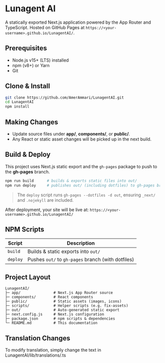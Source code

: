 # Lunagent AI

A statically exported Next.js application powered by the App Router and TypeScript. Hosted on GitHub Pages at `https://<your-username>.github.io/LunagentAI/`.

## Prerequisites

* Node.js v15+ (LTS) installed
* npm (v8+) or Yarn
* Git

## Clone & Install

```bash
git clone https://github.com/AmerAmmari/LunagentAI.git
cd LunagentAI
npm install
```


## Making Changes

* Update source files under **app/**, **components/**, or **public/**.
* Any React or static asset changes will be picked up in the next build.

## Build & Deploy

This project uses Next.js static export and the `gh-pages` package to push to the **gh-pages** branch.

```bash
npm run build      # builds & exports static files into out/
npm run deploy     # publishes out/ (including dotfiles) to gh-pages branch
```

> The `deploy` script runs `gh-pages --dotfiles -d out`, ensuring `_next/` and `.nojekyll` are included.

After deployment, your site will be live at:
`https://<your-username>.github.io/LunagentAI/`

## NPM Scripts

| Script   | Description                                        |
| -------- | -------------------------------------------------- |
| `build`  | Builds & static exports into `out/`                |
| `deploy` | Pushes `out/` to `gh-pages` branch (with dotfiles) |

## Project Layout

```
LunagentAI/
├─ app/               # Next.js App Router source
├─ components/        # React components
├─ public/            # Static assets (images, icons)
├─ scripts/           # Helper scripts (e.g. fix-assets)
├─ out/               # Auto-generated static export
├─ next.config.js     # Next.js configuration
├─ package.json       # npm scripts & dependencies
└─ README.md          # This documentation
```

## Translation Changes
To modify translation, simply change the text in LunagentAI/lib/translations/<language>.ts


